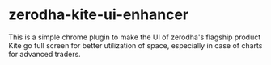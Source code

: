 # zerodha-kite-ui-enhancer

This is a simple chrome plugin to make the UI of zerodha's flagship product Kite go full screen for better utilization of space,
especially in case of charts for advanced traders.
